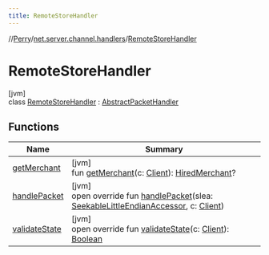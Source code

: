```yaml
---
title: RemoteStoreHandler
---
```

//[Perry](../../../index.html)/[net.server.channel.handlers](../index.html)/[RemoteStoreHandler](index.html)



# RemoteStoreHandler



[jvm]\
class [RemoteStoreHandler](index.html) : [AbstractPacketHandler](../../net/-abstract-packet-handler/index.html)



## Functions


| Name | Summary |
|---|---|
| [getMerchant](get-merchant.html) | [jvm]<br>fun [getMerchant](get-merchant.html)(c: [Client](../../client/-client/index.html)): [HiredMerchant](../../server.maps/-hired-merchant/index.html)? |
| [handlePacket](handle-packet.html) | [jvm]<br>open override fun [handlePacket](handle-packet.html)(slea: [SeekableLittleEndianAccessor](../../tools.data.input/-seekable-little-endian-accessor/index.html), c: [Client](../../client/-client/index.html)) |
| [validateState](../../net/-abstract-packet-handler/validate-state.html) | [jvm]<br>open override fun [validateState](../../net/-abstract-packet-handler/validate-state.html)(c: [Client](../../client/-client/index.html)): [Boolean](https://kotlinlang.org/api/latest/jvm/stdlib/kotlin/-boolean/index.html) |

